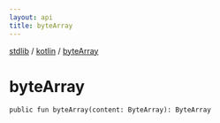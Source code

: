 ```yaml
---
layout: api
title: byteArray
---
```

[stdlib](../index.html) / [kotlin](index.html) / [byteArray](byteArray.html)

# byteArray

```
public fun byteArray(content: ByteArray): ByteArray
```
